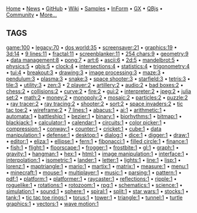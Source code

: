 [Home](https://qb64.com) • [News](../news.md) • [GitHub](https://github.com/QB64Official/qb64) • [Wiki](https://github.com/QB64Official/qb64/wiki) • [Samples](../samples.md) • [InForm](../inform.md) • [GX](../gx.md) • [QBjs](../qbjs.md) • [Community](../community.md) • [More...](../more.md)

## TAGS

[game:100](game.md) • [legacy:70](legacy.md) • [dos world:35](dos-world.md) • [screensaver:21](screensaver.md) • [graphics:19](graphics.md) • [3d:14](3d.md) • [9 lines:11](9-lines.md) • [fractal:11](fractal.md) • [screenblanker:11](screenblanker.md) • [254 chars:9](254-chars.md) • [geometry:9](geometry.md) • [data management:8](data-management.md) • [pong:7](pong.md) • [art:6](art.md) • [ascii:6](ascii.md) • [2d:5](2d.md) • [mandelbrot:5](mandelbrot.md) • [physics:5](physics.md) • [qbjs:5](qbjs.md) • [clock:4](clock.md) • [intersections:4](intersections.md) • [statistics:4](statistics.md) • [trigonometry:4](trigonometry.md) • [tui:4](tui.md) • [breakout:3](breakout.md) • [drawing:3](drawing.md) • [image processing:3](image-processing.md) • [maze:3](maze.md) • [pendulum:3](pendulum.md) • [plasma:3](plasma.md) • [snake:3](snake.md) • [space shooter:3](space-shooter.md) • [starfield:3](starfield.md) • [tetris:3](tetris.md) • [tile:3](tile.md) • [utility:3](utility.md) • [zen:3](zen.md) • [2 player:2](2-player.md) • [artillery:2](artillery.md) • [audio:2](audio.md) • [bad boxes:2](bad-boxes.md) • [chess:2](chess.md) • [collisions:2](collisions.md) • [curve:2](curve.md) • [fire:2](fire.md) • [gui:2](gui.md) • [interpreter:2](interpreter.md) • [jpeg:2](jpeg.md) • [julia set:2](julia-set.md) • [math:2](math.md) • [money:2](money.md) • [monopoly:2](monopoly.md) • [mosaic:2](mosaic.md) • [particles:2](particles.md) • [puzzle:2](puzzle.md) • [ray tracer:2](ray-tracer.md) • [ray tracing:2](ray-tracing.md) • [shooter:2](shooter.md) • [sort:2](sort.md) • [space invaders:2](space-invaders.md) • [tic tac toe:2](tic-tac-toe.md) • [wireframe:2](wireframe.md) • [7 lines:1](7-lines.md) • [abacus:1](abacus.md) • [ai:1](ai.md) • [arithmetic:1](arithmetic.md) • [automata:1](automata.md) • [battleship:1](battleship.md) • [bezier:1](bezier.md) • [binary:1](binary.md) • [biorhythms:1](biorhythms.md) • [bitmap:1](bitmap.md) • [blackjack:1](blackjack.md) • [calculator:1](calculator.md) • [calendar:1](calendar.md) • [circuits:1](circuits.md) • [color picker:1](color-picker.md) • [compression:1](compression.md) • [conway:1](conway.md) • [counter:1](counter.md) • [cricket:1](cricket.md) • [cube:1](cube.md) • [data manipulation:1](data-manipulation.md) • [defense:1](defense.md) • [desktop:1](desktop.md) • [dialog:1](dialog.md) • [dice:1](dice.md) • [digger:1](digger.md) • [draw:1](draw.md) • [editor:1](editor.md) • [eliza:1](eliza.md) • [ellipse:1](ellipse.md) • [fern:1](fern.md) • [fibonacci:1](fibonacci.md) • [filled circle:1](filled-circle.md) • [finance:1](finance.md) • [fish:1](fish.md) • [flight:1](flight.md) • [floorscape:1](floorscape.md) • [frogger:1](frogger.md) • [frostbite:1](frostbite.md) • [gl:1](gl.md) • [graph:1](graph.md) • [gravity:1](gravity.md) • [hangman:1](hangman.md) • [hex:1](hex.md) • [html:1](html.md) • [image manipulation:1](image-manipulation.md) • [interface:1](interface.md) • [interpolation:1](interpolation.md) • [isometric:1](isometric.md) • [lander:1](lander.md) • [letter:1](letter.md) • [lights:1](lights.md) • [line:1](line.md) • [lisp:1](lisp.md) • [lorenz:1](lorenz.md) • [maptriangle:1](maptriangle.md) • [mario:1](mario.md) • [martix:1](martix.md) • [matrix:1](matrix.md) • [measure:1](measure.md) • [menu:1](menu.md) • [minecraft:1](minecraft.md) • [mouse:1](mouse.md) • [multiplayer:1](multiplayer.md) • [music:1](music.md) • [parsing:1](parsing.md) • [pattern:1](pattern.md) • [pdf:1](pdf.md) • [platform:1](platform.md) • [platformer:1](platformer.md) • [raycaster:1](raycaster.md) • [reflections:1](reflections.md) • [ripple:1](ripple.md) • [roguelike:1](roguelike.md) • [rotations:1](rotations.md) • [rotozoom:1](rotozoom.md) • [rpg:1](rpg.md) • [schematics:1](schematics.md) • [science:1](science.md) • [simulation:1](simulation.md) • [sound:1](sound.md) • [sphere:1](sphere.md) • [spiral:1](spiral.md) • [split:1](split.md) • [star wars:1](star-wars.md) • [stocks:1](stocks.md) • [tank:1](tank.md) • [tic tac toe rings:1](tic-tac-toe-rings.md) • [torus:1](torus.md) • [tower:1](tower.md) • [triangle:1](triangle.md) • [tunnel:1](tunnel.md) • [turtle graphics:1](turtle-graphics.md) • [vectors:1](vectors.md) • [wave motion:1](wave-motion.md)